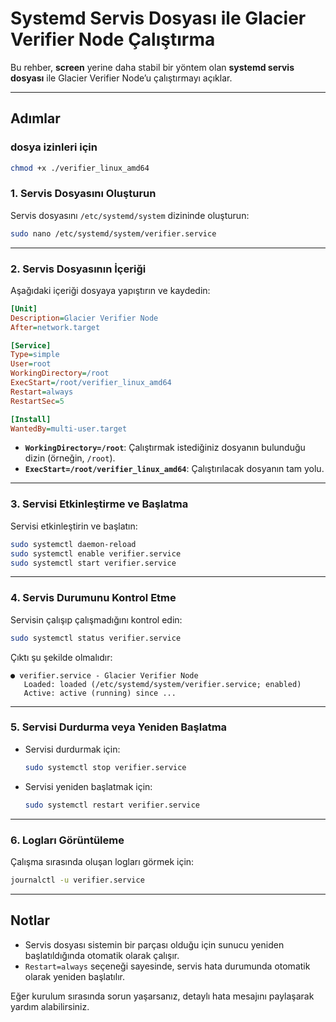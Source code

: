 # Systemd Servis Dosyası ile Glacier Verifier Node Çalıştırma

Bu rehber, **screen** yerine daha stabil bir yöntem olan **systemd servis dosyası** ile Glacier Verifier Node’u çalıştırmayı açıklar. 

---

## **Adımlar**

### dosya izinleri için
```bash
chmod +x ./verifier_linux_amd64
```

### **1. Servis Dosyasını Oluşturun**
Servis dosyasını `/etc/systemd/system` dizininde oluşturun:
```bash
sudo nano /etc/systemd/system/verifier.service
```

---

### **2. Servis Dosyasının İçeriği**
Aşağıdaki içeriği dosyaya yapıştırın ve kaydedin:

```ini
[Unit]
Description=Glacier Verifier Node
After=network.target

[Service]
Type=simple
User=root
WorkingDirectory=/root
ExecStart=/root/verifier_linux_amd64
Restart=always
RestartSec=5

[Install]
WantedBy=multi-user.target
```

- **`WorkingDirectory=/root`**: Çalıştırmak istediğiniz dosyanın bulunduğu dizin (örneğin, `/root`).
- **`ExecStart=/root/verifier_linux_amd64`**: Çalıştırılacak dosyanın tam yolu.

---

### **3. Servisi Etkinleştirme ve Başlatma**
Servisi etkinleştirin ve başlatın:
```bash
sudo systemctl daemon-reload
sudo systemctl enable verifier.service
sudo systemctl start verifier.service
```

---

### **4. Servis Durumunu Kontrol Etme**
Servisin çalışıp çalışmadığını kontrol edin:
```bash
sudo systemctl status verifier.service
```

Çıktı şu şekilde olmalıdır:
```plaintext
● verifier.service - Glacier Verifier Node
   Loaded: loaded (/etc/systemd/system/verifier.service; enabled)
   Active: active (running) since ...
```

---

### **5. Servisi Durdurma veya Yeniden Başlatma**
- Servisi durdurmak için:
  ```bash
  sudo systemctl stop verifier.service
  ```
- Servisi yeniden başlatmak için:
  ```bash
  sudo systemctl restart verifier.service
  ```

---

### **6. Logları Görüntüleme**
Çalışma sırasında oluşan logları görmek için:
```bash
journalctl -u verifier.service
```

---

## **Notlar**
- Servis dosyası sistemin bir parçası olduğu için sunucu yeniden başlatıldığında otomatik olarak çalışır.
- `Restart=always` seçeneği sayesinde, servis hata durumunda otomatik olarak yeniden başlatılır.

Eğer kurulum sırasında sorun yaşarsanız, detaylı hata mesajını paylaşarak yardım alabilirsiniz.

